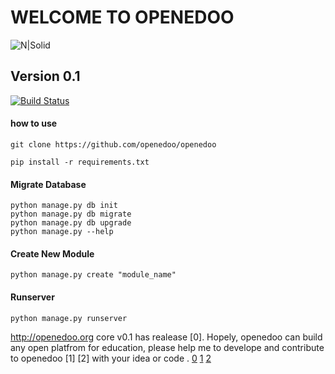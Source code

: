 # WELCOME TO OPENEDOO

![N|Solid](http://openedoo.org/images/openedoo.svg)

## Version 0.1
[![Build Status](https://travis-ci.org/openedoo/openedoo.svg?branch=master)](https://travis-ci.org/openedoo/openedoo)

#### how to use
```
git clone https://github.com/openedoo/openedoo

pip install -r requirements.txt
```

#### Migrate Database
```
python manage.py db init
python manage.py db migrate
python manage.py db upgrade
python manage.py --help
```

#### Create New Module
```
python manage.py create "module_name"
```

#### Runserver
```
python manage.py runserver
```

http://openedoo.org core v0.1 has realease [0]. Hopely, openedoo can build any open platfrom for education, please help me to develope and contribute to openedoo [1] [2] with your idea or code .
[0](https://github.com/openedoo/openedoo/issues)
[1](https://github.com/openedoo/openedoo)
[2](https://telegram.me/openedoo)